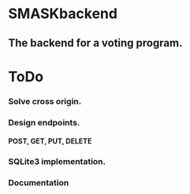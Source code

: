 # SMASKbackend
## The backend for a voting program.

# ToDo
### Solve cross origin.
### Design endpoints.
#### POST, GET, PUT, DELETE
### SQLite3 implementation.
### Documentation